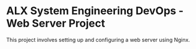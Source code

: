 # ALX System Engineering DevOps - Web Server Project
This project involves setting up and configuring a web server using Nginx.
